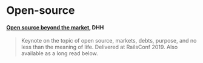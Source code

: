 # Open-source

#### [Open source beyond the market](https://m.signalvnoise.com/open-source-beyond-the-market/), DHH

> Keynote on the topic of open source, markets, debts, purpose, and no less than the meaning of life. Delivered at RailsConf 2019. Also available as a long read below.
